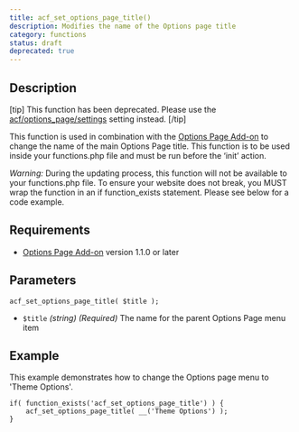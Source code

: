 ```yaml
---
title: acf_set_options_page_title()
description: Modifies the name of the Options page title
category: functions
status: draft
deprecated: true
---
```


## Description
[tip]
This function has been deprecated. Please use the [acf/options_page/settings](https://www.advancedcustomfields.com/resources/acf-options_page-settings/) setting instead.
[/tip]

This function is used in combination with the [Options Page Add-on](https://www.advancedcustomfields.com/add-ons/options-page/) to change the name of the main Options Page title. This function is to be used inside your functions.php file and must be run before the ‘init’ action.

_Warning:_ During the updating process, this function will not be available to your functions.php file. To ensure your website does not break, you MUST wrap the function in an if function_exists statement. Please see below for a code example.

## Requirements
- [Options Page Add-on](https://www.advancedcustomfields.com/add-ons/options-page/) version 1.1.0 or later

## Parameters
```
acf_set_options_page_title( $title );
```
- `$title` *(string)* *(Required)* The name for the parent Options Page menu item
 
## Example
This example demonstrates how to change the Options page menu to 'Theme Options'.
```
if( function_exists('acf_set_options_page_title') ) {
	acf_set_options_page_title( __('Theme Options') );
}
```

